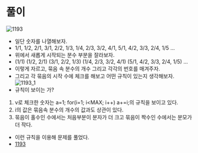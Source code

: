 ﻿# 풀이
![1193](https://github.com/uniye/Algorithm_code/assets/92070609/8ba56943-1f72-4fb5-9969-3c42123ce584)
- 일단 숫자를 나열해보자.
- 1/1, 1/2, 2/1, 3/1, 2/2, 1/3, 1/4, 2/3, 3/2, 4/1, 5/1, 4/2, 3/3, 2/4, 1/5 ...
- 위에서 새롭게 시작되는 분수 부분을 잘라보자.
- (1/1) (1/2, 2/1) (3/1, 2/2, 1/3) (1/4, 2/3, 3/2, 4/1) (5/1, 4/2, 3/3, 2/4, 1/5) ...
- 이렇게 자르고, 묶음 속 분수의 개수 그리고 각각의 번호를 매겨주자.
- 그리고 각 묶음의 시작 수에 체크를 해보고 어떤 규칙이 있는지 생각해보자.
![1193_1](https://github.com/uniye/Algorithm_code/assets/92070609/7381baf8-0cde-4954-9926-e46956c5bb4a)
-   규칙이 보이는 가?
1. v로 체크한 숫자는 a=1; for(i=1; i<MAX; i++) a+=i;의 규칙을 보이고 있다.
2. i의 값은 묶음속 분수의 개수의 값과도 상관이 있다. 
3. 묶음이 홀수인 수에서는 처음부분이 분자가 더 크고 묶음이 짝수인 수에서는 분모가 더 작다.
- 이런 규칙을 이용해 문제를 풀었다.
- [1193](https://github.com/uniye/Algorithm_code/blob/main/7week/1193.cpp)
